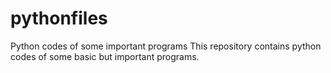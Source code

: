 # pythonfiles
Python codes of some important programs
This repository contains python codes of some basic but important programs.
